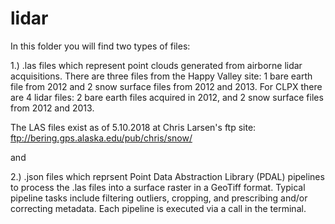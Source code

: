 # lidar

In this folder you will find two types of files:

1.) .las files which represent point clouds generated from airborne lidar acquisitions. There are three files from the Happy Valley site: 1 bare earth file from 2012 and 2 snow surface files from 2012 and 2013. For CLPX there are 4 lidar files: 2 bare earth files acquired in 2012, and 2 snow surface files from 2012 and 2013.

The LAS files exist as of 5.10.2018 at Chris Larsen's ftp site: ftp://bering.gps.alaska.edu/pub/chris/snow/

and

2.) .json files which reprsent Point Data Abstraction Library (PDAL) pipelines to process the .las files into a surface raster in a GeoTiff format. Typical pipeline tasks include filtering outliers, cropping, and prescribing and/or correcting metadata. Each pipeline is executed via a call in the terminal.
